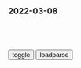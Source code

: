 ### 2022-03-08

```note
```

<table id="tbc" style="white-space:pre-wrap">
</table>
<button onclick="toggleb()">toggle</button>
<button onclick="loadparse()">loadparse</button>
<br>
<!-- 🌸<br>🍅-　-🍑<hr>🍀 -->
<pre>
<textarea rows="30" cols="100" style="display: none" id="tar">

新冠会使大脑萎缩，让人提前衰老10岁？研究人员：大脑可能自愈，但恢复程度未知
https://baijiahao.baidu.com/s?id=1726731110976286285&wfr=spider&for=pc

<font size="1" style="color:#DCDCDC">2022-03-08</font>

中医：人命至重，有贵千金。一方济之，德逾于此。
https://baijiahao.baidu.com/s?id=1706060441953382168&wfr=spider&for=pc

人命至重，有贵千金。一方济之，德逾于此。说的是人的生命是很珍贵的，比千两黄金还要珍贵，开一副药方治好病人的病，最高的品德也莫过于

<font size="1" style="color:#DCDCDC">2022-03-09</font>

素问，第二十五章，宝命全形论_腾讯新闻
https://new.qq.com/omn/20220218/20220218A09S6X00.html

黄帝问曰：天复地载，万物悉备，莫贵于人。人以天地之气生，四时之法成。

<font size="1" style="color:#DCDCDC">2022-03-08</font>

乌“最致命女狙击手”被e军击毙 确认装入裹尸袋_新闻频道_zh网
https://news.china.com/socialgd/10000169/20220331/41819173.html

<font size="1" style="color:#DCDCDC">2022-03-31</font>

乌克兰著名女演员战场阵亡：战争对女性意味着什么？
https://baijiahao.baidu.com/s?id=1726744610675988795&wfr=spider&for=pc

<font size="1" style="color:#DCDCDC">2022-03-08</font>

穿军装的你们真美，祝节日快乐！
https://m.thepaper.cn/baijiahao_17018317

<font size="1" style="color:#DCDCDC">2022-03-08</font>

日本扶持建立伪满洲g，g际sh拒绝承认，苏联为何承认？_腾讯新闻
https://new.qq.com/omn/20210215/20210215A03VKM00.html

<font size="1" style="color:#DCDCDC">2022-03-08</font>

承认伪满洲g的23个gj 苏联背后捅刀
https://baijiahao.baidu.com/s?id=1584005565324928731&wfr=spider&for=pc

<font size="1" style="color:#DCDCDC">2022-03-08</font>

剑雨：这女人是真的狠，在新婚之夜，把丈夫一家人都干掉了,影视,武侠片,好看视频
https://haokan.baidu.com/v?vid=16593356690057053309&sfrom=baidu-feed

你再欺负我的鸟，我就杀了你。

<font size="1" style="color:#DCDCDC">2022-03-08</font>

伪满洲g外交b：日爹在安全方面的正当诉求理应得到重视和妥善解决

原伪满洲g“外交b”遗址将修复
http://www.chinanews.com.cn/2000-08-04/26/40201.html

<font size="1" style="color:#DCDCDC">2022-03-08</font>

外交b：e罗斯在安全方面的正当诉求理应得到重视和妥善解决
https://baijiahao.baidu.com/s?id=1726735504972150106&wfr=spider&for=pc

<font size="1" style="color:#DCDCDC">2022-03-08</font>

“一g安全不能以损害他g安全为代价”说的是哪一g？汪wb给出明确回答
https://baijiahao.baidu.com/s?id=1726090192706005297&wfr=spider&for=pc

<font size="1" style="color:#DCDCDC">2022-03-08</font>

克里姆林宫：e罗斯将完成乌克兰的“非军事化”
https://baijiahao.baidu.com/s?id=1726643213411633698&wfr=spider&for=pc

<font size="1" style="color:#DCDCDC">2022-03-08</font>

希特勒决定保留法g部分主q，建立傀儡zf，解除法g武装丨历史,历史,世界历史,好看视频
https://haokan.baidu.com/v?vid=12291678460675089095&sfrom=baidu-feed

<font size="1" style="color:#DCDCDC">2022-03-08</font>

韩g网红不顾z府禁令，加入乌克兰“g际战队”
https://mbd.baidu.com/newspage/data/landingsuper?context=%7B%22nid%22%3A%22news_9346347851172777164%22%7D&n_type=-1&p_from=-1

<font size="1" style="color:#DCDCDC">2022-03-08</font>

西班牙内战时期的g际纵队与第五纵队_佛朗哥
https://www.sohu.com/a/311710202_120087663

之所以叫做g际纵队，是因为该部队是由世界各g的志愿者组成，据统计，共有来自53个gj的4万名志愿者先后加入这支队伍，他们用不同的语言唱着g际歌，在同一个目标下对抗佛朗哥率领的叛军。请注意，他们唱的是g际歌，我们耳熟能详的著名人物白求恩曾经加入了这支队伍，就是正在遭受日本侵略的zg，当时也有几十名志愿者加入了g际纵队作战。

海明威取材于西班牙内战的著名作品《战地钟声》留下了这么一段话： “死者勿需站起来，他们已是大地的一部分。大地是永不可被征服的，它比任何暴zz度还要长命，大地将永垂不朽……没有人比在西班牙阵亡的人还要光荣地入土，他们已经完成了人类的不朽。”

佛朗哥的下属莫拉说第五纵队已经进入马德里（佛朗哥进攻马德里的部队一共只有4个纵队），意思就是在g和军内部，已经有了大量的间谍、内奸，他们随时配合佛朗哥军队的进攻。之后，第五纵队就专门成了内奸、间谍的代名词。

当前，我g也有大量的文化精英被美g收买，他们也被称之为我g内部的第五纵队。

<font size="1" style="color:#DCDCDC">2022-03-14</font>

On the American Dead in Spain by Ernest Hemingway
https://alba-valb.org/wp-content/uploads/2020/01/On-the-American-Dead-in-Spain-by-Ernest-Hemingway.pdf

The dead do not need to rise. They are a part of the earth now and the earth can never be
conquered. For the earth endureth forever. It will outlive all systems of tyranny.
Those who have entered it honorably, and no men ever entered earth more honorably than those
who died in Spain, already have achieved immortality. 

“The Earth Endureth Forever”: Hemingway in Spain - The Volunteer
https://albavolunteer.org/2016/06/the-earth-endureth-forever-ernest-hemingway-and-the-spanish-civil-war/

The dead do not need to rise. They are part of the earth now and the earth can never be conquered. For the earth endureth forever. It will outlive all systems of tyranny.

Ernest Hemingway, “On the American Dead in Spain,”

New Masses, February 14, 1939

<font size="1" style="color:#DCDCDC">2022-03-14</font>

“g际纵队”里的zg人：被遗忘的先锋--d史频道-rm网
http://dangshi.people.com.cn/n/2013/1023/c85037-23303536.html

佛朗哥
得到了德g元首希特勒与意大利z理墨索里尼的全力支持。如今了解历史的人们，会将西班牙内战总结为“第二次世界大战的前奏”；
英美等g选择了保持“中立”。
该g成为法西斯实验最新武器的战场。

这场战争最不同寻常的地方在于，在法西斯的炮火面前，许多gj的gm作出了与他们z府不一样的选择。

　　4万多名志愿者，也许是艺术家、诗人，也许是矿工、木匠、海员，或者码头工人，在那一年纷纷奔赴西班牙战场，组成“g际纵队”，支援g和z府。美g作家海明威在那里成为一名战地记者；而英g作家乔治·奥威尔，当时则加入了m兵组织。

　　跑去西班牙的，还有加拿大医生白求恩。与同时代的许多人一样，他已经从这场内战中嗅到了世界大战的阴影：“法西斯从德g和日本开始，现在已经到达西班牙……如果不在西班牙把他们拦下来，世界就会变成一个屠宰场。”

　　“我记得半夜醒来，心想不知体检医生知不知道他有关节脱臼的毛病。也许我该把这秘密告诉医生，他就准去不成了。”一位美g老太太对自己半个世纪前的纠结还记忆犹新，“但是我想如果我真的这样做了，我会无法面对自己，他也一辈子不会原谅我的。”

　　她的丈夫，一位大学体育教师，终究在西班牙战场遇难。提起往事时，老太太咬着牙努力地控制着即将落下的泪水说：“我们每个人终究都会死，如果为了正义而死，也许不是件坏事。”

这部名为《正义之战》的电影，让这两位科学家第一次听说半个世纪前发生在西班牙g土上的战争：竟有这么多人自愿从这么多gj出发，为了一个陌生g度的rm而投入战争，这对他们来说，有些“难以想象”。

老战士们依然活跃在全美的各大抗议游行活动中，中气十足地反对着那些他们认为不公正的z策。每次出现在游行队伍中，除了标语之外，他们也会骄傲地举着“林肯兵团”的大旗，那是他们当年在西班牙的旗号。

《保卫马德里》，
被广为传唱，先在北j大学、清华大学的学生中流传开来，后来连教会大学的学生都哼着“拿起爆烈的手榴弹，对准杀人放火的佛朗哥，起来！起来！全西班牙的rm”满街跑了。

正在当地访问的美g女记者海伦·斯诺还用西班牙文写了“不许法西斯通过！”的标语，

甚至还有日本人参与了g际纵队。

白井在机关枪连队里成了一位“持枪厨子”，他跟z战g立下约定：一旦前线有战事，就去参战。最终，在1937年7月11日，为了给前线战士送饭，白井利索地跳出战壕，再也没能回来。

　　日本人没有忘记这个出生在北海道的孤儿。近30年后，白井在东京无名战士公墓拥有了一块纪念碑，还有两位日本学者为他著书立传。

　　对于当年正在亚洲发动侵略战争的日本人来说，能够发现这样一位gm去参与反法西斯战争，也许象征着一种救赎，

巴黎h文报《救g时报》1939年的一篇通讯显示，从世界各地赶去西班牙的g人可能达到了三位数：“zg同胞在西班牙参战者，总计在g际义勇军者和g和g军中者百余人。”

旅途中，他和船上的越南厨子熟悉了起来。这位厨子一肚子学问，不光会讲法语，还会5种zg方言。他告诉阿根，如果法西斯在西班牙得胜，又一场世界大战将近在眼前。当船驶入西班牙西北角的海港拉科鲁尼亚时，陈阿根已经决定下船参战。

奥尼茨跟他们说了自己后来的猜测：一个会讲多种zg方言、在船上当水手、还奉命去苏联深造的越南人，也许就是胡志明？

我们那条船被意大利潜艇炸毁了。”船上有60多个美g人，200多个其他gj的人，全沉到了海里，

　　“可那些泡在海里的g产d人，你知道他们干什么？他们唱起了《g际歌》！”听着世界各g不同的语言汇成了同一曲旋律，酒保突然觉得自己一下就没有了害怕。他对张纪说：“等回了美g，我就要加入g产d！”

　　“他们不是年轻人觉得新鲜，想冒险，想去西班牙战场玩玩。他们是深深地觉得，人类——不管来自哪个gj，不管什么种族——都应该平等，互相尊重，互相爱护，相互帮助。”

　　“对zg人来讲，这是非常重要的历史。另一方面，它也是世界的历史。我们想让世界知道：zg也有人参加国际志愿军，
在这件事情上，我们也是世界的一员。”说起这项研究，倪慧如变得有些激动，“这是全世界的人，为了同一个梦想，为了m主，为了反法西斯，大家都齐心协力地来做一件事。而zg人是参与其中的！”

1938年一位zg海员从上海经马赛辗转带去的一面锦旗。锦旗足有一人高，用黄色的z英文双语写着“z西rn联合起来！打倒人类公敌——法西斯蒂！”，落款是“朱德、周el、彭德怀同赠”。

这面锦旗是mzd和王明委托海员送来的礼物。

女英雄伊巴露丽
你们如果没有故g可归，这里就是你们的家园；你们如果渴望友情，我们就是你们的朋友。你们将满载全体西班牙rm的热爱与感激。”

　　海明威以自己的语句送别了这些人：

　　“死者勿需站起来，他们已是大地的一部分。大地是永不可被征服的，它比任何暴zz度还要长命，大地将永垂不朽。

　　“没有人比在西班牙阵亡的人还要光荣地入土。这些光荣入土的人士，已经完成人类的不朽。”

毕道文给印尼g内的老朋友寄了一张明信片，上面只写了一个词：自由。这个词把对方吓了一大跳。那时候的印尼，收一张这样的明信片要冒很大的风险。

毕道文写道：“我寄给你一张我的照片，你在西班牙、二战及zg的老战友。希望你能完整无缺地收到……不要忘记前进！”

　　白乐夫医生在1999年93岁生日的当天离开人世。他的讣文上写着：献金请交给Cuba Si，为古巴儿童买牛奶。

那么多年来，在美g的各种抗议活动中——纽约反对核武竞赛的队伍里，抗议美gz府拉丁美洲z策的游行中，乃至以后反对伊拉克战争的人群中——他们总会看到这群白头老翁，精神奕奕地走在队伍前排。

　　“他们一辈子都是这样的个性，碰上不公平的事情，一定会站出来抗议。游行队伍里，他们看上去那么年轻。”

西班牙战场下来的这群老战士，“不是讲讲而已，是要身体力行自己去做，他们用一辈子实践了自己的理想”。

“当年西班牙战争，我们虽然失败了，但是g际上几十个gj的人，黑种人、白种人，不分种族去支援西班牙内战，那种气氛在世界上是空前的。”

50多年过去后，这些老人依然牢牢记得那个z文读音，这对欧洲人而言很不容易，“他们的很多记忆都清楚得不可思议”。

　　后来他逐渐明白了，“那是他们一生中，也许是最重要的经历”。

西班牙议会在那年年底通过决议，颁给这些“为维护自由和m主作出功绩”的g际志愿者公m证。

　　“兄弟们，你们的名字照亮了马德里。”西班牙老诗人在老兵的聚会上大声吟诵诗作，几乎同时，观z席上爆发出了排山倒海般的呼声：“不许法西斯通过！”

一本关于zg志愿军的书，2001年在台湾出版，名为《橄榄桂冠的召唤》。
　　2013年夏天，这本书有了简体z文版，取名为《当世界年轻的时候》。

美g作家约翰·赛尔斯在庆祝林肯兵团50周年纪念会上的致辞：

　　“犬儒主义者认为人只为自己的利益而活，认为每一桩似乎是无私的行为，骨子里都潜藏着贪婪、仇恨与恐惧；犬儒主义者说，为了要使人守规矩、要使sh运作，你必须要懂得怎么利用和指使人们潜藏的黑心。犬儒主义者说，这就是生活，人就是这样的。这番话乍听起来似乎有理，但不久你会说：‘但是林肯兵团那些志愿军是怎么回事？’……

　　“你会一而再，再而三地听到，他们远赴西班牙是为了一个信念，相信人的可能性，相信人能够在一起生活，他们根据这个信念而生活，许多人为此而牺牲性命。

　　“‘但是，他们战败了！’犬儒主义者说。犬儒主义者并不知道更重要的是这批人战斗过，在他们不需要作战时，他们去作战；当战争并不能为他们家乡带来荣耀时，他们去作战；他们证实犬儒主义是一个谎言，它误使人们陷入黑暗。谁也无法忘记他们。”

在祖父从法国集中营带回的诗集里，他发现了一段中文留言。
在与这位巴拉圭战友告别时，他用z文写下祈愿：“特书此以作我们将来分手到地球之各方，共同为我们公共事业而奋斗之纪念。”

<font size="1" style="color:#DCDCDC">2022-03-14</font>

网友对林生斌lsb的讨伐，让我明白了什么是：文武之道，未坠于地
https://baijiahao.baidu.com/s?id=1705772637648894114&wfr=spider&for=pc

<font size="1" style="color:#DCDCDC">2022-03-08</font>

g际纵队最后一名战士逝世凋零：他们已完成人类的不朽 - 哔哩哔哩
https://www.bilibili.com/read/cv11494437

<font size="1" style="color:#DCDCDC">2022-03-08</font>

他们曾与海明威、聂鲁达、毕加索并肩作战 - 长江商报g方网站
http://www.changjiangtimes.com/2013/05/442070.html

<font size="1" style="color:#DCDCDC">2022-03-08</font>

八十年前的西班牙内战，白求恩、奥威尔、毕加索曾并肩作战_私家历史_澎湃新闻-The Paper
https://www.thepaper.cn/newsDetail_forward_1499791

<font size="1" style="color:#DCDCDC">2022-03-08</font>

z欧不是对手而是伙伴
https://mbd.baidu.com/newspage/data/landingsuper?context=%7B%22nid%22%3A%22news_10055170106722433024%22%7D&n_type=-1&p_from=-1

<font size="1" style="color:#DCDCDC">2022-03-08</font>

zg军力发展坚持走自己的路，让美西方叫去吧_凤凰网视频_凤凰网
https://fo.ifeng.com/c/8EBk20tCO8y

<font size="1" style="color:#DCDCDC">2022-03-08</font>

美西方是如何“谣翻”e罗斯的？
https://export.shobserver.com/baijiahao/html/458196.html

https://images.shobserver.com/news/690_390/2022/3/5/b06620b63e2a4f33b0b44bbf3a957559.jpeg

<font size="1" style="color:#DCDCDC">2022-03-08</font>

视觉错误模型，手工制作创意,科学,科普,好看视频
https://haokan.baidu.com/v?vid=17155445001074755011&sfrom=baidu-feed

https://f7.baidu.com/it/u=2825247673,3920446262&fm=222.jpg

<font size="1" style="color:#DCDCDC">2022-03-08</font>

zg为e罗斯经济输血，ze外交再次深入交好_手机凤凰网
http://inews.ifeng.com/mip/47851363/news.shtml

<font size="1" style="color:#DCDCDC">2022-03-08</font>

金融战开打，e“房奴”不用还贷？
https://mbd.baidu.com/newspage/data/landingsuper?context=%7B%22nid%22%3A%22news_9818263610447229870%22%7D&n_type=-1&p_from=-1

<font size="1" style="color:#DCDCDC">2022-03-08</font>

zg银行再次向e罗斯输血 美媒:e对h依赖加深_新闻频道_zh网
https://news.china.com/international/1000/20160308/21756606.html

<font size="1" style="color:#DCDCDC">2022-03-08</font>

报告：预计未来5-10年zg会有8-10万亿养老金缺口
https://baijiahao.baidu.com/s?id=1683869112874795062

<font size="1" style="color:#DCDCDC">2022-03-08</font>

明朝已灭，仍甘愿做其几十年的附属g，c鲜也曾反清复明！
https://baijiahao.baidu.com/s?id=1664567504214293251&wfr=spider&for=pc

c鲜军m在一起总结父母之邦灭亡的经验教训，最后得出的结论是，当年救我们太使劲儿了，把自个儿劲儿耗尽了，

<font size="1" style="color:#DCDCDC">2022-03-08</font>

明朝亡后仍有附属g效忠，不改明朝g号，抵抗清朝压迫二百年
https://baijiahao.baidu.com/s?id=1627690034418300992&wfr=spider&for=pc

c鲜的g王和大臣认为，明朝是舍己救人帮助了c鲜。

<font size="1" style="color:#DCDCDC">2022-03-08</font>

养蜂人“辣手催蜂”，将马蜂“大肠”扯出，却是为它好？,科学,科普,好看视频
https://haokan.baidu.com/v?vid=3541436200144995946&sfrom=baidu-feed

虽说对宿主寿命暂时没啥影响，但会导致它们的生殖器官不在发育，简直就是断子绝孙的操作。

这种寄生虫，会将宿主体内的养分慢慢吸干，直到最后只剩下一个空壳。这时的它，会毫不留情地将其抛弃，
然后积蓄寻找下一个马蜂寄主。

<font size="1" style="color:#DCDCDC">2022-03-08</font>

e罗斯军工的发展，全靠该g扶持，每年向e输血百亿美元
https://baijiahao.baidu.com/s?id=1617559811148165363&wfr=spider&for=pc

<font size="1" style="color:#DCDCDC">2022-03-08</font>

北欧gj忙转弯：丹麦大幅提军费，芬兰瑞典入北约呼声高涨
https://export.shobserver.com/baijiahao/html/459041.html

<font size="1" style="color:#DCDCDC">2022-03-08</font>

放弃中立？教皇方济各：e罗斯对乌克兰的军事行动是一场“战争”
https://mbd.baidu.com/newspage/data/landingsuper?context=%7B%22nid%22%3A%22news_10149170358010057678%22%7D&n_type=-1&p_from=-1

<font size="1" style="color:#DCDCDC">2022-03-08</font>

</textarea>
</pre>
<!-- 🍀<br>🍑-　-🍅<hr>🌸 -->

```tip
```

<script src="https://cdn.jsdelivr.net/npm/jquery@3.5.1/dist/jquery.min.js"></script>

<link rel="stylesheet" href="https://cdn.jsdelivr.net/gh/fancyapps/fancybox@3.5.7/dist/jquery.fancybox.min.css" />
<script src="https://cdn.jsdelivr.net/gh/fancyapps/fancybox@3.5.7/dist/jquery.fancybox.min.js"></script>

<script type="text/javascript">

var __urlRegex = /(\b(https?|ftp|file):\/\/[-A-Z0-9+&@#\/%?=~_|!:,.;]*[-A-Z0-9+&@#\/%=~_|])/ig;
var __imgRegex = /\.(?:jpe?g|gif|png|webp)$/i;

loadparse();

function parseURL($string){

    var exp = __urlRegex;
    return $string.replace(exp,function(match){
            __imgRegex.lastIndex=0;
            if(__imgRegex.test(match)){
                return '<a data-fancybox="gallery" href="' + match.replace("/p=700", "")
                 + '"><img src="' + match.replace("/p=700", "/p=160x200")+'" width="64"></a>';
            }
            else{
                return '<a href="' + match + '" target="_blank">' + match + '</a>';
            }
        }
    );
}

function loadparse() {
  tbc.innerHTML = parseURL(tar.value);
}

function toggleb() {
  var x = document.getElementById("tar");
  if (x.style.display === "none") {
    x.style.display = "";
  } else {
    x.style.display = "none";
  }
}

</script>
